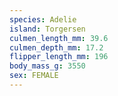 ```yaml
---
species: Adelie
island: Torgersen
culmen_length_mm: 39.6
culmen_depth_mm: 17.2
flipper_length_mm: 196
body_mass_g: 3550
sex: FEMALE
---
```


